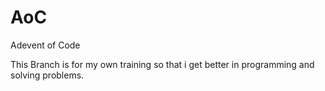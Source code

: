 # AoC
Adevent of Code 

This Branch is for my own training so that i get better in programming and solving problems.
